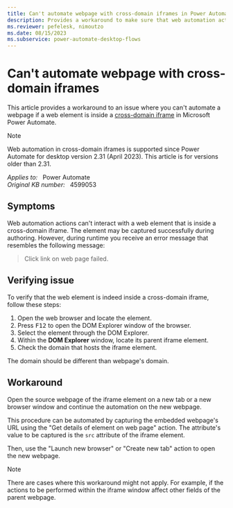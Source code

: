 ```yaml
---
title: Can't automate webpage with cross-domain iframes in Power Automate
description: Provides a workaround to make sure that web automation actions can interact with a web element that's inside a cross-domain iframe in Microsoft Power Automate.
ms.reviewer: pefelesk, nimoutzo
ms.date: 08/15/2023
ms.subservice: power-automate-desktop-flows
---
```

# Can't automate webpage with cross-domain iframes

This article provides a workaround to an issue where you can't automate a webpage if a web element is inside a [cross-domain iframe](/power-platform/release-plan/2023wave1/power-automate/use-web-automation-access-cross-domain-iframes) in Microsoft Power Automate.

> [!NOTE]
> Web automation in cross-domain iframes is supported since Power Automate for desktop version 2.31 (April 2023). This article is for versions older than 2.31.

_Applies to:_ &nbsp; Power Automate  
_Original KB number:_ &nbsp; 4599053

## Symptoms

Web automation actions can't interact with a web element that is inside a cross-domain iframe. The element may be captured successfully during authoring. However, during runtime you receive an error message that resembles the following message:

> Click link on web page failed.

## Verifying issue

To verify that the web element is indeed inside a cross-domain iframe, follow these steps:

1. Open the web browser and locate the element.
2. Press <kbd>F12</kbd> to open the DOM Explorer window of the browser.
3. Select the element through the DOM Explorer.
4. Within the **DOM Explorer** window, locate its parent iframe element.
5. Check the domain that hosts the iframe element.

The domain should be different than webpage's domain.

## Workaround

Open the source webpage of the iframe element on a new tab or a new browser window and continue the automation on the new webpage.

This procedure can be automated by capturing the embedded webpage's URL using the "Get details of element on web page" action. The attribute's value to be captured is the `src` attribute of the iframe element.

Then, use the "Launch new browser" or "Create new tab" action to open the new webpage.

> [!NOTE]
> There are cases where this workaround might not apply. For example, if the actions to be performed within the iframe window affect other fields of the parent webpage.
